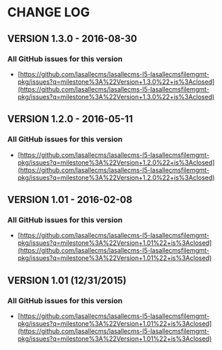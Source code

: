# CHANGE LOG

## VERSION 1.3.0 - 2016-08-30

### All GitHub issues for this version
* [https://github.com/lasallecms/lasallecms-l5-lasallecmsfilemgmt-pkg/issues?q=milestone%3A%22Version+1.3.0%22+is%3Aclosed](https://github.com/lasallecms/lasallecms-l5-lasallecmsfilemgmt-pkg/issues?q=milestone%3A%22Version+1.3.0%22+is%3Aclosed)


## VERSION 1.2.0 - 2016-05-11

### All GitHub issues for this version
* [https://github.com/lasallecms/lasallecms-l5-lasallecmsfilemgmt-pkg/issues?q=milestone%3A%22Version+1.2.0%22+is%3Aclosed](https://github.com/lasallecms/lasallecms-l5-lasallecmsfilemgmt-pkg/issues?q=milestone%3A%22Version+1.2.0%22+is%3Aclosed)

## VERSION 1.01 - 2016-02-08

### All GitHub issues for this version
* [https://github.com/lasallecms/lasallecms-l5-lasallecmsfilemgmt-pkg/issues?q=milestone%3A%22Version+1.01%22+is%3Aclosed](https://github.com/lasallecms/lasallecms-l5-lasallecmsfilemgmt-pkg/issues?q=milestone%3A%22Version+1.01%22+is%3Aclosed)

## VERSION 1.01 (12/31/2015)

### All GitHub issues for this version
* [https://github.com/lasallecms/lasallecms-l5-lasallecmsfilemgmt-pkg/issues?q=milestone%3A%22Version+1.01%22+is%3Aclosed](https://github.com/lasallecms/lasallecms-l5-lasallecmsfilemgmt-pkg/issues?q=milestone%3A%22Version+1.01%22+is%3Aclosed)




